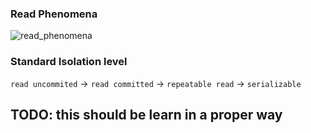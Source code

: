 ### Read Phenomena

![read_phenomena](../public/db/read_phenomena.png)

### Standard Isolation level

`read uncommited` -> `read committed` -> `repeatable read` -> `serializable`

## TODO: this should be learn in a proper way
